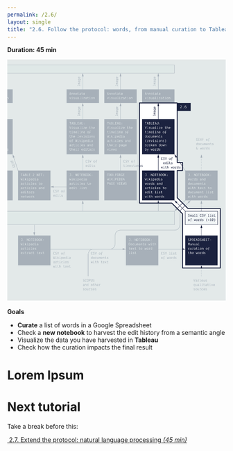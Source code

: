 ```yaml
---
permalink: /2.6/
layout: single
title: "2.6. Follow the protocol: words, from manual curation to Tableau"
---
```


**Duration: 45 min**

[
	![Overview tuto 2.6](../assets/images/2-6.jpg)
](../assets/images/2-6.jpg)

**Goals**
* **Curate** a list of words in a Google Spreadsheet
* Check a **new notebook** to harvest the edit history from a semantic angle
* Visualize the data you have harvested in **Tableau**
* Check how the curation impacts the final result

# Lorem Ipsum

# Next tutorial

Take a break before this:

[<i class="fas fa-forward"></i>&nbsp;2.7. Extend the protocol: natural language processing *(45 min)*](../2.7/)
